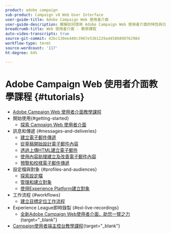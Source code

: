 ```yaml
---
product: adobe campaign
sub-product: Campaign v8 Web User Interface
user-guide-title: Adobe Campaign Web 使用者介面
user-guide-description: 瞭解如何使用 Adobe Campaign Web 使用者介面的特性與功能。
breadcrumb-title: Web 使用者介面 - 教學課程
auto-video-transcripts: true
source-git-commit: 42bc130ee440c3967e5361229a4458689076298d
workflow-type: tm+mt
source-wordcount: '117'
ht-degree: 64%

---
```



# Adobe Campaign Web 使用者介面教學課程 {#tutorials}

+ [Adobe Campaign Web 使用者介面教學課程](/help/ac-web-learn-main/overview.md)
+ 開始使用{#getting-started}
   + [探索 Campaign Web 使用者介面](/help/get-started/explore-the-web-ui.md)
+ 訊息和傳遞 {#messages-and-deliveries}
   + [建立電子郵件傳遞](/help/deliveries/create-an-email-delivery.md)
   + [從草稿開始設計電子郵件內容](/help/design-the-delivery/create-email-content-from-scratch.md)
   + [透過上傳HTML建立電子郵件](/help/design-the-delivery/create-an-email-by-uploading-html.md)
   + [使用內容助理建立及改善電子郵件內容](/help/design-the-delivery/create-and-improve-email-content-with-the-content-assistant.md)
   + [預覽和校樣電子郵件傳遞](/help/deliveries/preview-and-proof-an-email-delivery.md)
+ 設定檔與對象 {#profiles-and-audiences}
   + [探索設定檔](/help/profiles-and-audiences/explore-profiles.md)
   + [管理和建立對象](/help/profiles-and-audiences/manage-and-build-audiences.md)
   + [使用Experience Platform建立對象](/help/profiles-and-audiences/create-an-audience-with-experience-platform.md)
+ 工作流程 {#workflows}
   + [建立目標定位工作流程](/help/workflows/create-a-targeting-workflow.md)
+ Experience League即時錄製 {#exl-live-recordings}
   + [全新Adobe Campaign Web使用者介面，助您一臂之力](https://experienceleague.adobe.com/docs/events/experience-league-live-recordings/episodes/exl-live-episode-02-29-24.html){target="_blank"}
+ [Campaign使用者端主控台教學課程](https://experienceleague.adobe.com/docs/campaign-learn/tutorials/overview.html?lang=zh-Hant){target="_blank"}

